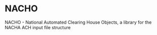 # NACHO
NACHO - National Automated Clearing House Objects, a library for the NACHA ACH input file structure
